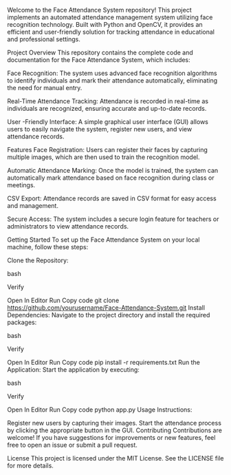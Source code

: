 Welcome to the Face Attendance System repository! This project implements an automated attendance management system utilizing face recognition technology. Built with Python and OpenCV, it provides an efficient and user-friendly solution for tracking attendance in educational and professional settings.

Project Overview
This repository contains the complete code and documentation for the Face Attendance System, which includes:

Face Recognition: The system uses advanced face recognition algorithms to identify individuals and mark their attendance automatically, eliminating the need for manual entry.

Real-Time Attendance Tracking: Attendance is recorded in real-time as individuals are recognized, ensuring accurate and up-to-date records.

User -Friendly Interface: A simple graphical user interface (GUI) allows users to easily navigate the system, register new users, and view attendance records.

Features
Face Registration: Users can register their faces by capturing multiple images, which are then used to train the recognition model.

Automatic Attendance Marking: Once the model is trained, the system can automatically mark attendance based on face recognition during class or meetings.

CSV Export: Attendance records are saved in CSV format for easy access and management.

Secure Access: The system includes a secure login feature for teachers or administrators to view attendance records.

Getting Started
To set up the Face Attendance System on your local machine, follow these steps:

Clone the Repository:

bash

Verify

Open In Editor
Run
Copy code
git clone https://github.com/yourusername/Face-Attendance-System.git
Install Dependencies: Navigate to the project directory and install the required packages:

bash

Verify

Open In Editor
Run
Copy code
pip install -r requirements.txt
Run the Application: Start the application by executing:

bash

Verify

Open In Editor
Run
Copy code
python app.py
Usage Instructions:

Register new users by capturing their images.
Start the attendance process by clicking the appropriate button in the GUI.
Contributing
Contributions are welcome! If you have suggestions for improvements or new features, feel free to open an issue or submit a pull request.

License
This project is licensed under the MIT License. See the LICENSE file for more details.
